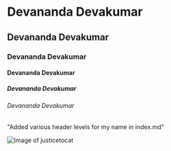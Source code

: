 # Devananda Devakumar
## Devananda Devakumar
### Devananda Devakumar
#### Devananda Devakumar
##### Devananda Devakumar
###### Devananda Devakumar

"Added various header levels for my name in index.md"

![Image of justicetocat](https://octodex.github.com/images/justicetocat.jpg)
